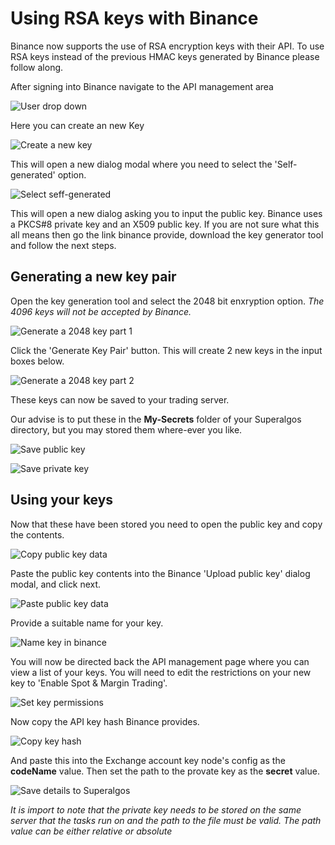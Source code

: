 # Using RSA keys with Binance

Binance now supports the use of RSA encryption keys with their API. To use RSA keys instead of the previous HMAC keys generated by Binance please follow along.

After signing into Binance navigate to the API management area

![User drop down](./Projects/Foundations/PNGs/Docs/rsa-keys/binance/binance-create-rsa-key-01.png)

Here you can create an new Key

![Create a new key](./Projects/Foundations/PNGs/Docs/rsa-keys/binance/binance-create-rsa-key-02.png)

This will open a new dialog modal where you need to select the 'Self-generated' option.

![Select seff-generated](./Projects/Foundations/PNGs/Docs/rsa-keys/binance/binance-create-rsa-key-03.png)

This will open a new dialog asking you to input the public key. Binance uses a PKCS#8 private key and an X509 public key. If you are not sure what this all means then go the link binance provide, download the key generator tool and follow the next steps.

## Generating a new key pair

Open the key generation tool and select the 2048 bit enxryption option. *The 4096 keys will not be accepted by Binance.*

![Generate a 2048 key part 1](./Projects/Foundations/PNGs/Docs/rsa-keys/binance/binance-create-rsa-key-04.png)

Click the 'Generate Key Pair' button. This will create 2 new keys in the input boxes below.

![Generate a 2048 key part 2](./Projects/Foundations/PNGs/Docs/rsa-keys/binance/binance-create-rsa-key-05.png)

These keys can now be saved to your trading server.

Our advise is to put these in the **My-Secrets** folder of your Superalgos directory, but you may stored them where-ever you like.

![Save public key](./Projects/Foundations/PNGs/Docs/rsa-keys/binance/binance-create-rsa-key-06.png)

![Save private key](./Projects/Foundations/PNGs/Docs/rsa-keys/binance/binance-create-rsa-key-07.png)

## Using your keys

Now that these have been stored you need to open the public key and copy the contents.

![Copy public key data](./Projects/Foundations/PNGs/Docs/rsa-keys/binance/binance-create-rsa-key-08.png)

Paste the public key contents into the Binance 'Upload public key' dialog modal, and click next.

![Paste public key data](./Projects/Foundations/PNGs/Docs/rsa-keys/binance/binance-create-rsa-key-09.png)

Provide a suitable name for your key.

![Name key in binance](./Projects/Foundations/PNGs/Docs/rsa-keys/binance/binance-create-rsa-key-10.png)

You will now be directed back the API management page where you can view a list of your keys. You will need to edit the restrictions on your new key to 'Enable Spot & Margin Trading'.

![Set key permissions](./Projects/Foundations/PNGs/Docs/rsa-keys/binance/binance-create-rsa-key-11.png)

Now copy the API key hash Binance provides.

![Copy key hash](./Projects/Foundations/PNGs/Docs/rsa-keys/binance/binance-create-rsa-key-12.png)

And paste this into the Exchange account key node's config as the **codeName** value. Then set the path to the provate key as the **secret** value.

![Save details to Superalgos](./Projects/Foundations/PNGs/Docs/rsa-keys/binance/binance-create-rsa-key-13.png)

*It is import to note that the private key needs to be stored on the same server that the tasks run on and the path to the file must be valid. The path value can be either relative or absolute*
